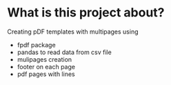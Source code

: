 # What is this project about?
Creating pDF templates with multipages using 
 - fpdf package
 - pandas to read data from csv file
 - mulipages creation
 - footer on each page
 - pdf pages with lines

